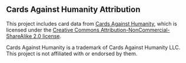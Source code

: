 ## Cards Against Humanity Attribution

This project includes card data from [Cards Against Humanity](https://www.cardsagainsthumanity.com/), which is licensed under the [Creative Commons Attribution-NonCommercial-ShareAlike 2.0 license](https://creativecommons.org/licenses/by-nc-sa/2.0/).

Cards Against Humanity is a trademark of Cards Against Humanity LLC. This project is not affiliated with or endorsed by them.
